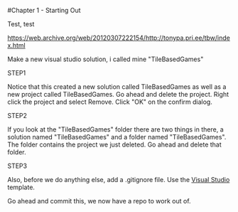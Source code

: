 #Chapter 1 - Starting Out

Test, test

https://web.archive.org/web/20120307222154/http://tonypa.pri.ee/tbw/index.html

Make a new visual studio solution, i called mine "TileBasedGames"

STEP1

Notice that this created a new solution called TileBasedGames as well as a new project called TileBasedGames. Go ahead and delete the project. Right click the project and select Remove. Click "OK" on the confirm dialog.

STEP2

If you look at the "TileBasedGames" folder there are two things in there, a solution named "TileBasedGames" and a folder named "TileBasedGames". The folder contains the project we just deleted. Go ahead and delete that folder.

STEP3

Also, before we do anything else, add a .gitignore file. Use the [Visual Studio](https://github.com/github/gitignore/blob/master/VisualStudio.gitignore) template. 

Go ahead and commit this, we now have a repo to work out of.